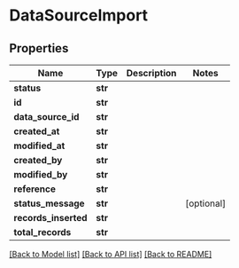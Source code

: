 # DataSourceImport

## Properties
Name | Type | Description | Notes
------------ | ------------- | ------------- | -------------
**status** | **str** |  | 
**id** | **str** |  | 
**data_source_id** | **str** |  | 
**created_at** | **str** |  | 
**modified_at** | **str** |  | 
**created_by** | **str** |  | 
**modified_by** | **str** |  | 
**reference** | **str** |  | 
**status_message** | **str** |  | [optional] 
**records_inserted** | **str** |  | 
**total_records** | **str** |  | 

[[Back to Model list]](../README.md#documentation-for-models) [[Back to API list]](../README.md#documentation-for-api-endpoints) [[Back to README]](../README.md)

